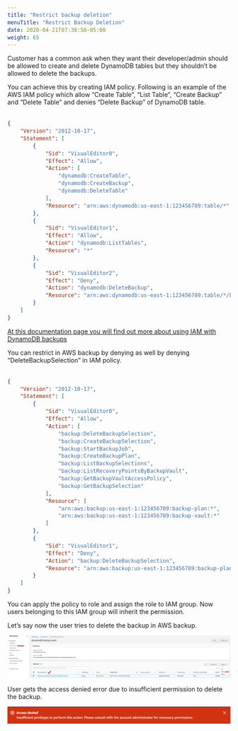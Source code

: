 ```yaml
---
title: "Restrict backup deletion"
menuTitle: "Restrict Backup Deletion"
date: 2020-04-21T07:38:58-05:00
weight: 65
---
```


Customer has a common ask when they want their developer/admin should be
allowed to create and delete DynamoDB tables but they shouldn’t be
allowed to delete the backups.

You can achieve this by creating IAM policy. Following is an example of
the AWS IAM policy which allow “Create Table”, “List Table”, “Create
Backup” and “Delete Table” and denies “Delete Backup” of DynamoDB table.

```json

{
    "Version": "2012-10-17",
    "Statement": [
        {
            "Sid": "VisualEditor0",
            "Effect": "Allow",
            "Action": [
                "dynamodb:CreateTable",
                "dynamodb:CreateBackup",
                "dynamodb:DeleteTable"
            ],
            "Resource": "arn:aws:dynamodb:us-east-1:123456789:table/*"
        },
        {
            "Sid": "VisualEditor1",
            "Effect": "Allow",
            "Action": "dynamodb:ListTables",
            "Resource": "*"
        },
        {
            "Sid": "VisualEditor2",
            "Effect": "Deny",
            "Action": "dynamodb:DeleteBackup",
            "Resource": "arn:aws:dynamodb:us-east-1:123456789:table/*/backup/*"
        }
    ]
}


```
[At this documentation page you will find out more about using IAM with DynamoDB backups](https://docs.aws.amazon.com/amazondynamodb/latest/developerguide/backuprestore_IAM.html)



You can restrict in AWS backup by denying as well by denying
“DeleteBackupSelection” in IAM policy.

```json

{
    "Version": "2012-10-17",
    "Statement": [
        {
            "Sid": "VisualEditor0",
            "Effect": "Allow",
            "Action": [
                "backup:DeleteBackupSelection",
                "backup:CreateBackupSelection",
                "backup:StartBackupJob",
                "backup:CreateBackupPlan",
                "backup:ListBackupSelections",
                "backup:ListRecoveryPointsByBackupVault",
                "backup:GetBackupVaultAccessPolicy",
                "backup:GetBackupSelection"
            ],
            "Resource": [
                "arn:aws:backup:us-east-1:123456789:backup-plan:*",
                "arn:aws:backup:us-east-1:123456789:backup-vault:*"
            ]
        },
        {
            "Sid": "VisualEditor1",
            "Effect": "Deny",
            "Action": "backup:DeleteBackupSelection",
            "Resource": "arn:aws:backup:us-east-1:123456789:backup-plan:*"
        }
    ]
}


```
You can apply the policy to role and assign the role to IAM group. Now
users belonging to this IAM group will inherit the permission.

Let’s say now the user tries to delete the backup in AWS backup.

![Restrict Backup Deletion 1](/static/images/hands-on-labs/backup/restrict_delete_1.png)

User gets the access denied error due to insufficient permission to
delete the backup.

![Restrict Backup Deletion 2](/static/images/hands-on-labs/backup/restrict_delete_2.png)
